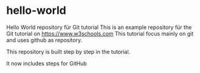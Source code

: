 # hello-world
Hello World repository für Git tutorial 
This is an example repository für the Git tutorial on https://www.w3schools.com 
This tutorial focus mainly on git and uses github as repository.

This repository is built step by step in the tutorial. 

It now includes steps for GitHub

